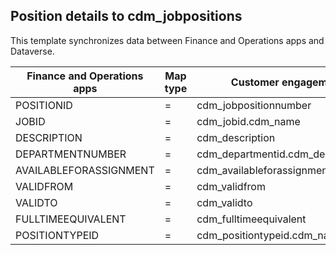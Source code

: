 ## Position details to cdm_jobpositions

This template synchronizes data between Finance and Operations apps and Dataverse.

Finance and Operations apps | Map type | Customer engagement apps | Default value
---|---|---|---
POSITIONID | = | cdm_jobpositionnumber | 
JOBID | = | cdm_jobid.cdm_name | 
DESCRIPTION | = | cdm_description | 
DEPARTMENTNUMBER | = | cdm_departmentid.cdm_departmentnumber | 
AVAILABLEFORASSIGNMENT | = | cdm_availableforassignment | 
VALIDFROM | = | cdm_validfrom | 
VALIDTO | = | cdm_validto | 
FULLTIMEEQUIVALENT | = | cdm_fulltimeequivalent | 
POSITIONTYPEID | = | cdm_positiontypeid.cdm_name | 
